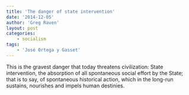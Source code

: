 ```yaml
---
title: 'The danger of state intervention'
date: '2014-12-05'
author: 'Greg Raven'
layout: post
categories:
    - socialism
tags:
    - 'José Ortega y Gasset'
---
```


This is the gravest danger that today threatens civilization: State intervention, the absorption of all spontaneous social effort by the State; that is to say, of spontaneous historical action, which in the long-run sustains, nourishes and impels human destinies.